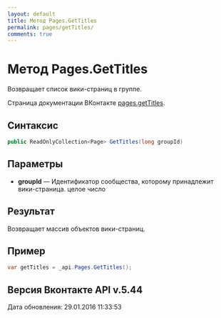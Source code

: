 ```yaml
---
layout: default
title: Метод Pages.GetTitles
permalink: pages/getTitles/
comments: true
---
```

# Метод Pages.GetTitles
Возвращает список вики-страниц в группе.

Страница документации ВКонтакте [pages.getTitles](https://vk.com/dev/pages.getTitles).

## Синтаксис
``` csharp
public ReadOnlyCollection<Page> GetTitles(long groupId)
```

## Параметры
+ **groupId** — Идентификатор сообщества, которому принадлежит вики-страница. целое число

## Результат
Возвращает массив объектов вики-страниц.

## Пример
``` csharp
var getTitles = _api.Pages.GetTitles();
```

## Версия Вконтакте API v.5.44
Дата обновления: 29.01.2016 11:33:53
